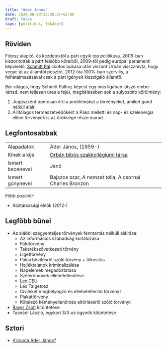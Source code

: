 ```yaml
---
title: "Áder Janos"
date: 2020-08-03T23:39:37+02:00
draft: false
tags: [politikus, főkáder]
---
```


## Röviden

Fidesz alapító, és kezdetektől a párt egyik top politikusa. 2006-ban kiszorították a párt felsőbb köreiből, 2009-től pedig európai parlamenti képviselő. [Schmitt Pál](../schmitt-pal) csúfos bukása után viszont Orbán visszahívta, hogy vegye át az államfői posztot. 2012 óta 100%-ban szervilis, a felhatalmazásával csak a párt igényeit kiszolgáló államfő.

Bár világos, hogy Schmitt Pálhoz képest egy más ligában játszó ember (értsd. nem teljesen üres a feje), megítélésében sok a súlyosbító körülmény:
1. Jogászként pontosan érti a problémákat a törvényeket, amiket gond nélkül aláír.
2. Állítólagos természetvédőként a Paks melletti és nap- és szélenergia elleni törvények is az öröksége része marad.

## Legfontosabbak

|                           |                                                                    |
| :---                      | :----                                                              |
| Alapadatok                | Áder János, (1959-)                                                |
| Kinek a kije              | [Orbán bibós szakkollégiumi társa](../orban-viktor)                |
| Ismert becenevei          | Janó                                                               |
| Ismert gúnynevei          | Bajszos szar, A nemzet tolla, A csornai Charles Bronzon            |

*Főbb pozíciói:*

- Köztársasági elnök (2012-)

## Legfőbb bűnei

- Az alábbi szégyenteljes törvények fenntartás nélküli aláírása:
  - Az információs szabadság korlátozása
  - Földtörvény
  - Takarékszövetkezeti törvény
  - Ligettörvény
  - Paksi bővítésről szóló törvény + titkosítás
  - Hajléktalanok kriminalizálása
  - Napelemek megadóztatása
  - Szélerőművek ellehetetlenítése
  - Lex CEU
  - Lex Taigetosz
  - Civileket megbélyegző és ellehetetlenítő törvényt
  - Plakáttörvény
  - Kötelező kéményellenőrzés eltörléséről szóló törvényt
- [Bayer Zsolt](../bayer-zsolt) kitüntetése
- Tasnádi László, egykori 3/3-as ügynök kitüntetése

## Sztori

- [Kicsoda Áder János?](https://www.youtube.com/watch?v=fB3TfmD_XK4)
